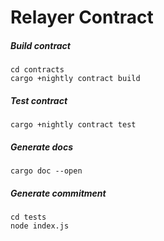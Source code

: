 # Relayer Contract

##### Build contract
```
cd contracts
cargo +nightly contract build
``` 

##### Test contract
```
cargo +nightly contract test
```

##### Generate docs
```
cargo doc --open
```

##### Generate commitment
```
cd tests
node index.js
```
